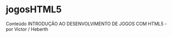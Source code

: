 jogosHTML5
==========

Conteúdo INTRODUÇÃO AO DESENVOLVIMENTO DE JOGOS COM HTML5 - por Victor / Heberth
